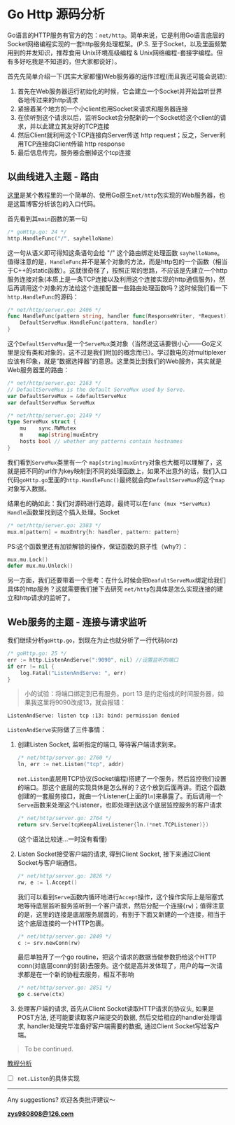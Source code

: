 # Go Http 源码分析

Go语言的HTTP服务有官方的包：```net/http```。简单来说，它是利用Go语言底层的Socket网络编程实现的一套http服务处理框架。(P.S. 至于Socket，以及里面频繁用到的并发知识，推荐食用 Unix环境高级编程 & Unix网络编程-套接字编程。但有多好吃我是不知道的，但大家都说好）。

首先先简单介绍一下(其实大家都懂)Web服务器的运作过程(而且我还可能会说错): 

1. 首先在Web服务器运行初始化的时候，它会建立一个Socket并开始监听世界各地传过来的http请求
2. 紧接着某个地方的一个小client也用Socket来请求和服务器连接
3. 在侦听到这个请求以后，监听Socket会分配新的一个Socket给这个client的请求，并以此建立其友好的TCP连接
4. 然后Client就利用这个TCP连接向Server传送 http request；反之，Server利用TCP连接向Client传输 http response
5. 最后信息传完，服务器会删掉这个tcp连接


## 以曲线进入主题 - 路由

[这里](goHttp.go)是某个教程里的一个简单的、使用Go原生```net/http```包实现的Web服务器，也是这篇博客分析该包的入口代码。


首先看到其```main```函数的第一句
```Go
/* goHttp.go: 24 */
http.HandleFunc("/", sayhelloName) 
```
这一句从语义即可得知这条语句会给 "/" 这个路由绑定处理函数 ```sayhelloName```。值得注意的是，```HandleFunc```并不是某个对象的方法，而是http包的一个函数（相当于C++的static函数）。这就很奇怪了，按照正常的思路，不应该是先建立一个http服务连接对象(本质上是一条TCP连接以及利用这个连接实现的http通信服务)，然后再调用这个对象的方法给这个连接配置一些路由处理函数吗？这时候我们看一下 ```http.HandleFunc```的源码：

```Go
/* net/http/server.go: 2406 */
func HandleFunc(pattern string, handler func(ResponseWriter, *Request)) {
	DefaultServeMux.HandleFunc(pattern, handler)
}
```
这个```DefaultServeMux```是一个```ServeMux```类对象（当然说这话要很小心——Go定义里是没有类和对象的，这不过是我们附加的概念而已）。学过数电的对multiplexer应该有印象，就是”数据选择器”的意思。这里类比到我们的Web服务，其实就是Web服务器里的路由：

```Go
/* net/http/server.go: 2163 */
// DefaultServeMux is the default ServeMux used by Serve.
var DefaultServeMux = &defaultServeMux
var defaultServeMux ServeMux
```

```Go
/* net/http/server.go: 2149 */
type ServeMux struct {
	mu    sync.RWMutex
	m     map[string]muxEntry
	hosts bool // whether any patterns contain hostnames
}

```

我们看到```ServeMux```类里有一个 ```map[string]muxEntry```对象也大概可以理解了，这就是把不同的url作为key映射到不同的处理函数上，如果不出意外的话，我们入口代码```goHttp.go```里面的```http.HandleFunc()```最终就会向```DefaultServeMux```的这个```map```对象写入数据。

结果也的确如此：我们对源码进行追踪，最终可以在```func (mux *ServeMux) Handle```函数里找到这个插入处理。Socket

```Go
/* net/http/server.go: 2383 */
mux.m[pattern] = muxEntry{h: handler, pattern: pattern}
```
PS:这个函数里还有加锁解锁的操作，保证函数的原子性（why?）：

```Go
mux.mu.Lock()
defer mux.mu.Unlock()
```

另一方面，我们还要带着一个思考：在什么时候会把```DeafultServeMux```绑定给我们具体的http服务？这就需要我们接下去研究 ```net/http```包具体是怎么实现连接的建立和http请求的监听了。

## Web服务的主题 - 连接与请求监听

我们继续分析```goHttp.go```，到现在为止也就分析了一行代码(orz)

```Go
/* goHttp.go: 25 */
err := http.ListenAndServe(":9090", nil) //设置监听的端口
if err != nil {
    log.Fatal("ListenAndServe: ", err)
}
```

> 小的试验：将端口绑定到已有服务。port 13 是约定俗成的时间服务器，如果我这里将9090改成13，就会报错：

```shell
ListenAndServe: listen tcp :13: bind: permission denied
```

```ListenAndServe```实际做了三件事情：

1. 创建Listen Socket, 监听指定的端口, 等待客户端请求到来。

	```Go
	/* net/http/server.go: 2760 */
	ln, err := net.Listen("tcp", addr)
	```
	```net.Listen```底层用TCP协议(Socket编程)搭建了一个服务，然后监控我们设置的端口。那这个底层的实现具体是怎么样的？这个放到后面再讲。而这个函数创建的一套服务接口，就由一个Listener(上面的```ln```)来暴露了。而后调用一个```Serve```函数来处理这个Listener，也即处理到达这个底层监控服务的客户请求

	```Go
	/* net/http/server.go: 2764 */
	return srv.Serve(tcpKeepAliveListener{ln.(*net.TCPListener)})
	```
	(这个语法比较迷...一时没有看懂)

2. Listen Socket接受客户端的请求, 得到Client Socket, 接下来通过Client Socket与客户端通信。

	```Go
	/* net/http/server.go: 2826 */
	rw, e := l.Accept()
	```

	我们可以看到```Serve```函数内循环地进行```Accept```操作，这个操作实际上是阻塞式地等待底层监听服务监听到一个客户请求，然后分配一个连接(```rw```)；值得注意的是，这里的连接是底层服务层面的，有别于下面又新建的一个连接，相当于这个底层连接的一个HTTP包裹。

	```Go
	/* net/http/server.go: 2849 */
	c := srv.newConn(rw)
	```

	最后单独开了一个go routine，把这个请求的数据当做参数扔给这个HTTP conn(对底层conn的封装)去服务。这个就是高并发体现了，用户的每一次请求都是在一个新的协程去服务，相互不影响

	```Go
	/* net/http/server.go: 2851 */
	go c.serve(ctx)
	```

3. 处理客户端的请求, 首先从Client Socket读取HTTP请求的协议头, 如果是POST方法, 还可能要读取客户端提交的数据, 然后交给相应的handler处理请求, handler处理完毕准备好客户端需要的数据, 通过Client Socket写给客户端。

> To be continued.

[教程分析](https://github.com/astaxie/build-web-application-with-golang/blob/master/zh/03.3.md)

- [ ] ```net.Listen```的具体实现

<hr>

Any suggestions? 欢迎各类批评建议～

**zys980808@126.com**